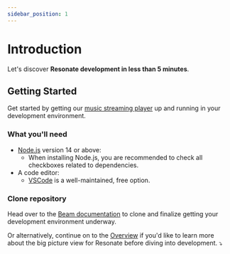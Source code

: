 ```yaml
---
sidebar_position: 1
---
```


# Introduction

Let's discover **Resonate development in less than 5 minutes**.

## Getting Started

Get started by getting our [music streaming player](https://github.com/resonatecoop/beam) up and running in your development environment.

### What you'll need

- [Node.js](https://nodejs.org/en/download/) version 14 or above:
  - When installing Node.js, you are recommended to check all checkboxes related to dependencies.
- A code editor:
  - [VSCode](https://code.visualstudio.com/) is a well-maintained, free option.

### Clone repository

Head over to the [Beam documentation](/docs/active-development/beam) to clone and finalize getting your development environment underway.

Or alternatively, continue on to the [Overview](/docs/overview) if you'd like to learn more about the big picture view for Resonate before diving into development. ⤵️
